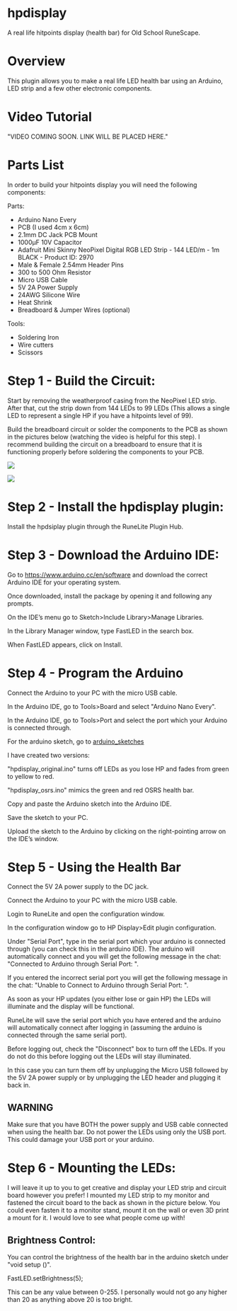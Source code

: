 # hpdisplay
A real life hitpoints display (health bar) for Old School RuneScape.

# Overview
This plugin allows you to make a real life LED health bar using an Arduino, LED strip and a few other electronic components. 

# Video Tutorial
"VIDEO COMING SOON. LINK WILL BE PLACED HERE."

# Parts List
In order to build your hitpoints display you will need the following components:

Parts:

- Arduino Nano Every 
- PCB (I used 4cm x 6cm) 
- 2.1mm DC Jack PCB Mount 
- 1000µF 10V Capacitor 
- Adafruit Mini Skinny NeoPixel Digital RGB LED Strip - 144 LED/m - 1m BLACK - Product ID: 2970 
- Male & Female 2.54mm Header Pins 
- 300 to 500 Ohm Resistor 
- Micro USB Cable 
- 5V 2A Power Supply 
- 24AWG Silicone Wire  
- Heat Shrink 
- Breadboard & Jumper Wires (optional) 

Tools: 

- Soldering Iron  
- Wire cutters 
- Scissors 

# Step 1 - Build the Circuit: 

Start by removing the weatherproof casing from the NeoPixel LED strip. After that, cut the strip down from 144 LEDs to 99 LEDs (This allows a single LED to represent a single HP if you have a hitpoints level of 99). 

Build the breadboard circuit or solder the components to the PCB as shown in the pictures below (watching the video is helpful for this step). I recommend building the circuit on a breadboard to ensure that it is functioning properly before soldering the components to your PCB. 

![](images/hpbar_schem.png)

![](images/hpbar_bb.png)

# Step 2 - Install the hpdisplay plugin: 

Install the hpdsiplay plugin through the RuneLite Plugin Hub. 

# Step 3 - Download the Arduino IDE: 

Go to https://www.arduino.cc/en/software and download the correct Arduino IDE for your operating system.  

Once downloaded, install the package by opening it and following any prompts. 

On the IDE’s menu go to Sketch>Include Library>Manage Libraries. 

In the Library Manager window, type FastLED in the search box. 

When FastLED appears, click on Install. 

# Step 4 - Program the Arduino 

Connect the Arduino to your PC with the micro USB cable. 

In the Arduino IDE, go to Tools>Board and select "Arduino Nano Every". 

In the Arduino IDE, go to Tools>Port and select the port which your Arduino is connected through. 

For the arduino sketch, go to [arduino_sketches](https://github.com/austinwblake/hpdisplay/tree/master/arduino_sketches)

I have created two versions: 

"hpdisplay_original.ino" turns off LEDs as you lose HP and fades from green to yellow to red. 

"hpdisplay_osrs.ino" mimics the green and red OSRS health bar. 

Copy and paste the Arduino sketch into the Arduino IDE. 

Save the sketch to your PC. 

Upload the sketch to the Arduino by clicking on the right-pointing arrow on the IDE’s window. 

# Step 5 - Using the Health Bar 

Connect the 5V 2A power supply to the DC jack. 

Connect the Arduino to your PC with the micro USB cable. 

Login to RuneLite and open the configuration window. 

In the configuration window go to HP Display>Edit plugin configuration. 

Under "Serial Port", type in the serial port which your arduino is connected through (you can check this in the arduino IDE). The arduino will automatically connect and you will get the following message in the chat: "Connected to Arduino through Serial Port: ". 

If you entered the incorrect serial port you will get the following message in the chat: "Unable to Connect to Arduino through Serial Port: ". 

As soon as your HP updates (you either lose or gain HP) the LEDs will illuminate and the display will be functional.   

RuneLite will save the serial port which you have entered and the arduino will automatically connect after logging in (assuming the arduino is connected through the same serial port). 

Before logging out, check the "Disconnect" box to turn off the LEDs. If you do not do this before logging out the LEDs will stay illuminated. 

In this case you can turn them off by unplugging the Micro USB followed by the 5V 2A power supply or by unplugging the LED header and plugging it back in. 

## WARNING 

Make sure that you have BOTH the power supply and USB cable connected when using the health bar. Do not power the LEDs using only the USB port. This could damage your USB port or your arduino. 

# Step 6 - Mounting the LEDs: 

I will leave it up to you to get creative and display your LED strip and circuit board however you prefer! I mounted my LED strip to my monitor and fastened the circuit board to the back as shown in the picture below. You could even fasten it to a monitor stand, mount it on the wall or even 3D print a mount for it. I would love to see what people come up with! 

## Brightness Control: 

You can control the brightness of the health bar in the arduino sketch under "void setup ()". 

FastLED.setBrightness(5); 

This can be any value between 0-255. I personally would not go any higher than 20 as anything above 20 is too bright. 
